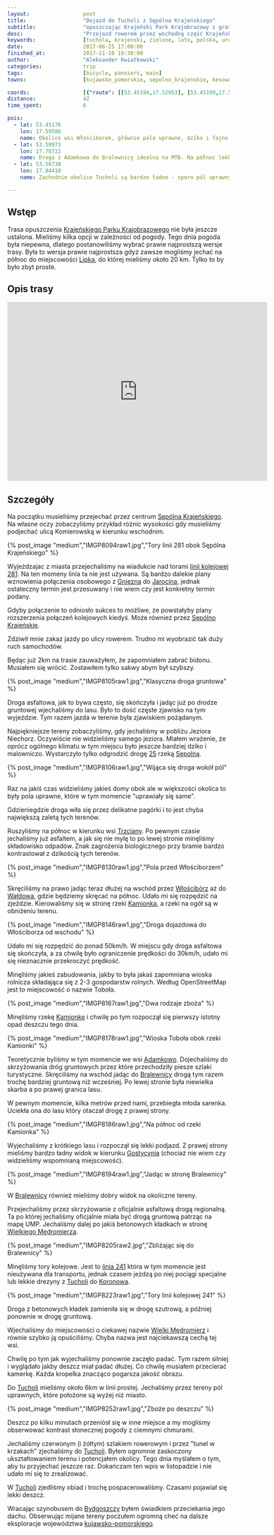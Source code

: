 ```yaml
---
layout:                 post
title:                  "Dojazd do Tucholi z Sępólna Krajeńskiego"
subtitle:               "opuszczając Krajeński Park Krajobrazowy z gratisowym deszczem"
desc:                   "Przejazd rowerem przez wschodną część Krajeńskiego Parku Krajobrazowego poznając wiele mało popularnych ale niesamowicie urokliwych miejsc w Polsce."
keywords:               [tuchola, krajenski, zielone, lato, polska, urokliwe, dzikie, z dala od ludzi]
date:                   2017-06-25 17:00:00
finished_at:            2017-11-10 18:30:00
author:                 "Aleksander Kwiatkowski"
categories:             trip
tags:                   [bicycle, panniers, main]
towns:                  [kujawsko_pomorskie, sepolno_krajenskie, kesowo, gostycyn, tuchola]

coords:                 [{"route": [[53.45194,17.52953], [53.45199,17.56232], [53.45102,17.59562], [53.45434,17.59558], [53.45871,17.61274], [53.47493,17.59837], [53.47825,17.59850], [53.47718,17.62952], [53.47542,17.68707], [53.48157,17.68707], [53.49342,17.69699], [53.50516,17.70540], [53.50935,17.70523], [53.51165,17.73716], [53.52527,17.76479], [53.53716,17.79346], [53.53583,17.80436], [53.54083,17.80737], [53.54639,17.83157], [53.55332,17.84298], [53.56740,17.84341], [53.56801,17.84805], [53.57718,17.84367], [53.58615,17.85389], [53.58411,17.85912]], "type": "bicycle"}]
distance:               42
time_spent:             6

pois:
  - lat: 53.45176
    lon: 17.59586
    name: Okolice wsi Włościborek, głównie pola uprawne, dziko i fajne ukształtowanie terenu
  - lat: 53.50973
    lon: 17.70722  
    name: Droga z Adamkowa do Bralewnicy idealna na MTB. Na północ lekkie podwyższenie terenu.
  - lat: 53.56738
    lon: 17.84410
    name: Zachodnie okolice Tucholi są bardzo ładne - sporo pól uprawnych i górek  

---
```


[wiki-krajenski-park]: https://pl.wikipedia.org/wiki/Kraje%C5%84ski_Park_Krajobrazowy
[wiki-lipka]: https://pl.wikipedia.org/wiki/Lipka_(powiat_z%C5%82otowski)
[wiki-sepolno-krajenskie]: https://pl.wikipedia.org/wiki/S%C4%99p%C3%B3lno_Kraje%C5%84skie
[wiki-gniezno]: https://pl.wikipedia.org/wiki/Gniezno
[wiki-jarocin]: https://pl.wikipedia.org/wiki/Jarocin
[wiki-rzeka-sapolna]: https://pl.wikipedia.org/wiki/S%C4%85p%C3%B3lna
[wiki-trzciany]: https://pl.wikipedia.org/wiki/Trzciany_(wojew%C3%B3dztwo_kujawsko-pomorskie)
[wiki-wlosciborz]: https://pl.wikipedia.org/wiki/W%C5%82o%C5%9Bcib%C3%B3rz_(wojew%C3%B3dztwo_kujawsko-pomorskie)
[wiki-waldowo]: https://pl.wikipedia.org/wiki/Wa%C5%82dowo_(powiat_s%C4%99pole%C5%84ski)
[wiki-rzeka-kamionka]: https://pl.wikipedia.org/wiki/Kamionka_(dop%C5%82yw_Brdy)
[wiki-adamkowo]: https://pl.wikipedia.org/wiki/Adamkowo
[wiki-bralewnica]: https://pl.wikipedia.org/wiki/Bralewnica
[wiki-gostycyn]: https://pl.wikipedia.org/wiki/Gostycyn
[wiki-wielki-medromierz]: https://pl.wikipedia.org/wiki/Wielki_M%C4%99dromierz
[wiki-tuchola]: https://pl.wikipedia.org/wiki/Tuchola
[wiki-koronowo]: https://pl.wikipedia.org/wiki/Koronowo
[wiki-wielki-medromierz]: https://pl.wikipedia.org/wiki/Wielki_M%C4%99dromierz
[wiki-linia-281]: https://pl.wikipedia.org/wiki/Linia_kolejowa_nr_281
[wiki-droga-25]: https://pl.wikipedia.org/wiki/Droga_krajowa_nr_25_(Polska)
[wiki-linia-241]: https://pl.wikipedia.org/wiki/Linia_kolejowa_nr_241
[wiki-bydgoszcz]: https://pl.wikipedia.org/wiki/Bydgoszcz
[wiki-kujawsko-pomorskie]: https://pl.wikipedia.org/wiki/Wojew%C3%B3dztwo_kujawsko-pomorskie


Wstęp
-----

Trasa opuszczenia [Krajeńskiego Parku Krajobrazowego][wiki-krajenski-park] nie była
jeszcze ustalona. Mieliśmy kilka opcji w zależności od pogody. Tego dnia pogoda była
niepewna, dlatego postanowiliśmy wybrać prawie najprostszą wersje trasy.
Była to wersja prawie najprostsza gdyż zawsze mogliśmy jechać na północ do
miejscowości [Lipka][wiki-lipka], do której mieliśmy około 20 km.
Tylko to by było zbyt proste.

Opis trasy
----------

<iframe height='405' width='590' frameborder='0' allowtransparency='true' scrolling='no' src='https://www.strava.com/activities/1054030390/embed/b5a0c9f065979f863b20b0b0c5b6587aba30d56f'></iframe>

Szczegóły
---------

Na początku musieliśmy przejechać przez centrum
[Sępólna Krajeńskiego][wiki-sepolno-krajenskie]. Na własne oczy zobaczyliśmy
przykład różnic wysokości gdy musieliśmy podjechać ulicą Komierowską w kierunku
wschodnim.

{% post_image "medium","IMGP8094raw1.jpg","Tory linii 281 obok Sępólna Krajeńskiego" %}

Wyjeżdzajac z miasta przejechaliśmy na wiadukcie nad torami
[linii kolejowej 281][wiki-linia-281].
Na ten momeny linia ta nie jest używana. Są bardzo dalekie plany
wznowienia połączenia osobowego z [Gniezna][wiki-gniezno] do [Jarocina][wiki-jarocin],
jednak ostateczny termin jest przesuwany i nie wiem czy jest konkretny
termin podany.

Gdyby połączenie to odniosło sukces to możliwe, że powstałyby plany
rozszerzenia połączeń kolejowych kiedyś. Może również przez
[Sępólno Krajeńskie][wiki-sepolno-krajenskie].

Zdziwił mnie zakaz jazdy po ulicy rowerem. Trudno mi wyobrazić tak duży
ruch samochodów.

Będąc już 2km na trasie zauważyłem, że zapomniałem zabrać bidonu. Musiałem się
wrócić. Zostawiłem tylko sakwy abym był szybszy.

{% post_image "medium","IMGP8105raw1.jpg","Klasyczna droga gruntowa" %}

Droga asfaltowa, jak to bywa często, się skończyła i jadąc już po drodze gruntowej
wjechaliśmy do lasu. Było to dość częste zjawisko na tym wyjeździe.
Tym razem jazda w terenie była zjawiskiem pożądanym.

Najpiękniejsze tereny zobaczyliśmy, gdy jechaliśmy w pobliżu Jeziora Niechorz.
Oczywiście nie widzieliśmy samego jeziora. Miałem wrażenie, że oprócz ogólnego
klimatu w tym miejscu było jeszcze bardziej dziko i malowniczo. Wystarczyło
tylko odgrodzić drogę [25][wiki-droga-25] rzeką [Sępolną][wiki-rzeka-sapolna].

{% post_image "medium","IMGP8106raw1.jpg","Wijąca się droga wokół pól" %}

Raz na jakiś czas widzieliśmy jakieś domy obok ale w większości
okolica to były pola uprawne,
które w tym momencie "uprawiały się same".

Gdzieniegdzie droga wiła się przez delikatne pagórki i to jest chyba
największą zaletą tych terenów.

Ruszyliśmy na północ w kierunku wsi [Trzciany][wiki-trzciany]. Po pewnym
czasie jechaliśmy już asfaltem, a jak się nie mylę to po lewej stronie
minęliśmy składowisko odpadów. Znak zagrożenia biologicznego przy bramie
bardzo kontrastował z dzikością tych terenów.

{% post_image "medium","IMGP8130raw1.jpg","Pola przed Włościborzem" %}

Skręciliśmy na prawo jadąc teraz dłużej na wschód przez
[Włościbórz][wiki-wlosciborz] aż do [Wałdowa][wiki-waldowo], gdzie będziemy
skręcać na północ. Udało mi się rozpędzić na zjeździe. Kierowaliśmy
się w stronę rzeki [Kamionka][wiki-rzeka-kamionka], a rzeki na ogół są w obniżeniu
terenu.

{% post_image "medium","IMGP8146raw1.jpg","Droga dojazdowa do Włościborza od wschodu" %}

Udało mi się rozpędzić do ponad 50km/h. W miejscu gdy droga asfaltowa się
skończyła, a za chwilę było ograniczenie prędkości do 30km/h, udało mi się
nieznacznie przekroczyć prędkość.

Minęliśmy jakieś zabudowania, jakby to była jakaś zapomniana wioska
rolnicza składająca się z 2-3 gospodarstw rolnych.
Według OpenStreetMap jest to miejscowość o nazwie Toboła.

{% post_image "medium","IMGP8167raw1.jpg","Dwa rodzaje zboża" %}

Minęliśmy rzekę [Kamionkę][wiki-rzeka-kamionka] i chwilę po tym rozpoczął się
pierwszy istotny opad deszczu tego dnia.

{% post_image "medium","IMGP8178raw1.jpg","Wioska Toboła obok rzeki Kamionki" %}

Teoretycznie byliśmy w tym momencie we wsi [Adamkowo][wiki-adamkowo].
Dojechaliśmy do skrzyżowania dróg gruntowych przez które przechodziły
piesze szlaki turystyczne. Skręciliśmy na wschód jadąc
do [Bralewnicy][wiki-bralewnica] drogą tym razem
trochę bardziej gruntową niż wcześniej.
Po lewej stronie była niewielka skarba a po prawej granica lasu.

W pewnym momencie, kilka metrów przed nami, przebiegła młoda sarenka.
Uciekła ona do lasu który otaczał drogę z prawej strony.

{% post_image "medium","IMGP8186raw1.jpg","Na północ od rzeki Kamionka" %}

Wyjechaliśmy z krótkiego lasu i rozpoczął się lekki podjazd. Z prawej strony
mieliśmy bardzo ładny widok w kierunku [Gostycynia][wiki-gostycyn]
(chociaż nie wiem czy widzieliśmy wspomnianą miejscowość).

{% post_image "medium","IMGP8194raw1.jpg","Jadąc w stronę Bralewnicy" %}

W [Bralewnicy][wiki-bralewnica] również mieliśmy dobry widok na okoliczne
tereny.

Przejechaliśmy przez skrzyżowanie z oficjalnie asfaltową drogą regionalną.
Ta po której jechaliśmy oficjalnie miała być drogą gruntową patrząc
na mapę UMP. Jechaliśmy dalej po jakiś betonowych kładkach w
stronę [Wielkiego Mędromierza][wiki-wielki-medromierz].

{% post_image "medium","IMGP8205raw2.jpg","Zbliżając się do Bralewnicy" %}

Minęliśmy tory kolejowe. Jest to [linia 241][wiki-linia-241] która w tym
momencie jest nieużywana dla transportu, jednak czasem jeżdzą po niej
pociągi specjalne lub lekkie drezyny z [Tucholi][wiki-tuchola] do
[Koronowa][wiki-koronowo].

{% post_image "medium","IMGP8223raw1.jpg","Tory linii kolejowej 241" %}

Droga z betonowych kładek zamieniła się w drogę szutrową, a później ponownie
w drogę gruntową.

Wjechaliśmy do miejscowości o ciekawej nazwie
[Wielki Mędromierz][wiki-wielki-medromierz] i równie szybko ją opuściliśmy.
Chyba nazwa jest najciekawszą cechą tej wsi.

Chwilę po tym jak wyjechaliśmy ponownie zaczęło padać. Tym razem silniej
i wyglądało jakby deszcz miał padać dłużej. Co chwilę
musiałem przecierać kamerkę. Każda kropelka znacząco pogarsza jakość obrazu.

Do [Tucholi][wiki-tuchola] mieliśmy około 6km w linii prostej. Jechaliśmy
przez tereny pól uprawnych, które położone są wyżej niż miasto.

{% post_image "medium","IMGP8252raw1.jpg","Zboże po deszczu" %}

Deszcz po kilku minutach przeniósł się w inne miejsce a my mogliśmy obserwować
kontrast słonecznej pogody z ciemnymi chmurami.

Jechaliśmy czerwonym (i żółtym) szlakiem rowerowym i przez "tunel w krzakach"
zjechaliśmy do [Tucholi][wiki-tuchola]. Byłem ogromnie zaskoczony ukształtowaniem
terenu i potencjałem okolicy. Tego dnia myślałem o tym, aby tu przyjechać
jeszcze raz.
Dokańczam ten wpis w listopadzie i nie udało mi się to zrealizować.

W [Tucholi][wiki-tuchola] zjedliśmy obiad i trochę pospacerowaliśmy.
Czasami pojawiał się lekki deszcz.

Wracając szynobusem do [Bydgoszczy][wiki-bydgoszcz] byłem świadkiem
przeciekania jego dachu. Obserwując mijane tereny poczułem ogromną
cheć na dalsze eksploracje województwa [kujawsko-pomorskiego][wiki-kujawsko-pomorskie].
